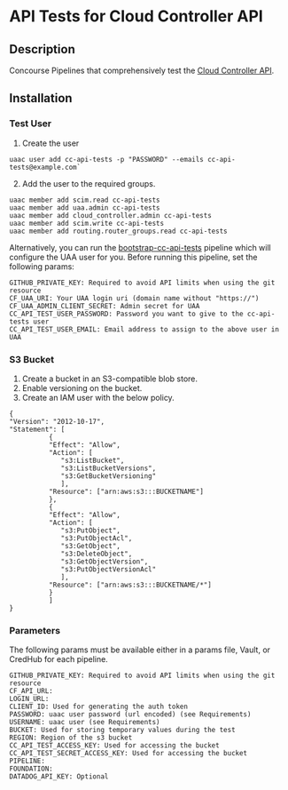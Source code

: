 # API Tests for Cloud Controller API
## Description
Concourse Pipelines that comprehensively test the [Cloud Controller API](http://apidocs.cloudfoundry.org/280/).

## Installation
### Test User
1. Create the user
```
uaac user add cc-api-tests -p "PASSWORD" --emails cc-api-tests@example.com`
```
2. Add the user to the required groups.
```
uaac member add scim.read cc-api-tests
uaac member add uaa.admin cc-api-tests
uaac member add cloud_controller.admin cc-api-tests
uaac member add scim.write cc-api-tests
uaac member add routing.router_groups.read cc-api-tests
```

Alternatively, you can run the
[bootstrap-cc-api-tests](pipelines/bootstrap-cc-api-tests/pipeline.yml)
pipeline which will configure the UAA user for you. Before running
this pipeline, set the following params:

```
GITHUB_PRIVATE_KEY: Required to avoid API limits when using the git resource
CF_UAA_URI: Your UAA login uri (domain name without "https://")
CF_UAA_ADMIN_CLIENT_SECRET: Admin secret for UAA
CC_API_TEST_USER_PASSWORD: Password you want to give to the cc-api-tests user
CC_API_TEST_USER_EMAIL: Email address to assign to the above user in UAA
```

### S3 Bucket
1. Create a bucket in an S3-compatible blob store.
2. Enable versioning on the bucket.
3. Create an IAM user with the below policy.
```
{
"Version": "2012-10-17",
"Statement": [
	      {
	      "Effect": "Allow",
	      "Action": [
			 "s3:ListBucket",
			 "s3:ListBucketVersions",
			 "s3:GetBucketVersioning"
			 ],
	      "Resource": ["arn:aws:s3:::BUCKETNAME"]
	      },
	      {
	      "Effect": "Allow",
	      "Action": [
			 "s3:PutObject",
			 "s3:PutObjectAcl",
			 "s3:GetObject",
			 "s3:DeleteObject",
			 "s3:GetObjectVersion",
			 "s3:PutObjectVersionAcl"
			 ],
	      "Resource": ["arn:aws:s3:::BUCKETNAME/*"]
	      }
	      ]
}

```
### Parameters
The following params must be available either in a params file, Vault,
or CredHub for each pipeline.

```
GITHUB_PRIVATE_KEY: Required to avoid API limits when using the git resource
CF_API_URL:
LOGIN_URL:
CLIENT_ID: Used for generating the auth token
PASSWORD: uaac user password (url encoded) (see Requirements)
USERNAME: uaac user (see Requirements)
BUCKET: Used for storing temporary values during the test
REGION: Region of the s3 bucket
CC_API_TEST_ACCESS_KEY: Used for accessing the bucket
CC_API_TEST_SECRET_ACCESS_KEY: Used for accessing the bucket
PIPELINE:
FOUNDATION:
DATADOG_API_KEY: Optional
```
